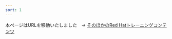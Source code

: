 ```yaml
---
sort: 1
---
```


本ページはURLを移動いたしました　→ [そのほかのRed Hatトレーニングコンテンツ](https://rh-open.github.io/offering/others.html)

